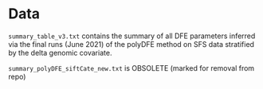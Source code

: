 # Data

`summary_table_v3.txt` contains the summary of all DFE parameters inferred via the final runs (June 2021)  of the polyDFE method on SFS data stratified by the delta genomic covariate.

`summary_polyDFE_siftCate_new.txt` is OBSOLETE (marked for removal from repo)
